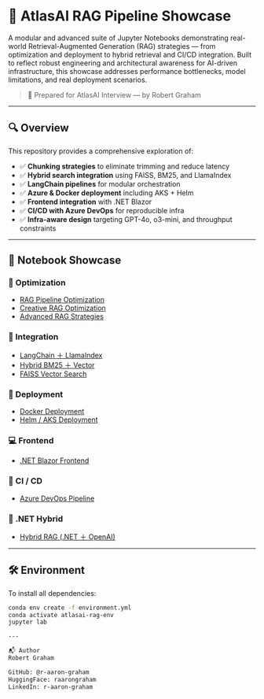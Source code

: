 # 🧠 AtlasAI RAG Pipeline Showcase

A modular and advanced suite of Jupyter Notebooks demonstrating real-world Retrieval-Augmented Generation (RAG) strategies — from optimization and deployment to hybrid retrieval and CI/CD integration. Built to reflect robust engineering and architectural awareness for AI-driven infrastructure, this showcase addresses performance bottlenecks, model limitations, and real deployment scenarios.

> 📌 Prepared for AtlasAI Interview — by Robert Graham

---

## 🔍 Overview

This repository provides a comprehensive exploration of:

- ✅ **Chunking strategies** to eliminate trimming and reduce latency
- ✅ **Hybrid search integration** using FAISS, BM25, and LlamaIndex
- ✅ **LangChain pipelines** for modular orchestration
- ✅ **Azure & Docker deployment** including AKS + Helm
- ✅ **Frontend integration** with .NET Blazor
- ✅ **CI/CD with Azure DevOps** for reproducible infra
- ✅ **Infra-aware design** targeting GPT-4o, o3-mini, and throughput constraints

---

## 📘 Notebook Showcase

### 🔧 Optimization
- [RAG Pipeline Optimization](https://github.com/r-aaron-graham/atlasai-rag-pipeline-showcase/blob/main/notebooks/optimization/RAG_Pipeline_Optimization.ipynb)
- [Creative RAG Optimization](https://github.com/r-aaron-graham/atlasai-rag-pipeline-showcase/blob/main/notebooks/optimization/Creative_RAG_Optimization.ipynb)
- [Advanced RAG Strategies](https://github.com/r-aaron-graham/atlasai-rag-pipeline-showcase/blob/main/notebooks/optimization/Advanced_RAG_Strategies.ipynb)

### 🔌 Integration
- [LangChain ＋ LlamaIndex](https://github.com/r-aaron-graham/atlasai-rag-pipeline-showcase/blob/main/notebooks/integration/LangChain_LlamaIndex_RAG_Integration.ipynb)
- [Hybrid BM25 ＋ Vector](https://github.com/r-aaron-graham/atlasai-rag-pipeline-showcase/blob/main/notebooks/integration/Hybrid_BM25_Vector_RAG_Integration.ipynb)
- [FAISS Vector Search](https://github.com/r-aaron-graham/atlasai-rag-pipeline-showcase/blob/main/notebooks/integration/FAISS_VectorDB_RAG_Integration.ipynb)

### 🚀 Deployment
- [Docker Deployment](https://github.com/r-aaron-graham/atlasai-rag-pipeline-showcase/blob/main/notebooks/deployment/Docker_RAG_Deployment_Notebook.ipynb)
- [Helm / AKS Deployment](https://github.com/r-aaron-graham/atlasai-rag-pipeline-showcase/blob/main/notebooks/deployment/Helm_AKS_RAG_Deployment_Notebook.ipynb)

### 💻 Frontend
- [.NET Blazor Frontend](https://github.com/r-aaron-graham/atlasai-rag-pipeline-showcase/blob/main/notebooks/frontend/RAG_Blazor_Frontend_Notebook.ipynb)

### 🔁 CI / CD
- [Azure DevOps Pipeline](https://github.com/r-aaron-graham/atlasai-rag-pipeline-showcase/blob/main/notebooks/cicd/AzureDevOps_RAG_CICD_Notebook.ipynb)

### 🧬 .NET Hybrid
- [Hybrid RAG (.NET ＋ OpenAI)](https://github.com/r-aaron-graham/atlasai-rag-pipeline-showcase/blob/main/notebooks/dotnet/Hybrid_RAG_DotNet_OpenAI.ipynb)

---

## 🛠️ Environment

To install all dependencies:

```bash
conda env create -f environment.yml
conda activate atlasai-rag-env
jupyter lab

---

📬 Author
Robert Graham

GitHub: @r-aaron-graham
HuggingFace: raarongraham
LinkedIn: r-aaron-graham
